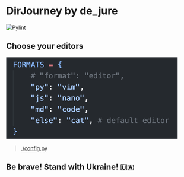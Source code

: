 # DirJourney by de_jure
[![Pylint](https://github.com/de-jure/DirJourney/actions/workflows/pylint.yml/badge.svg?branch=master&event=push)](https://github.com/de-jure/DirJourney/actions/workflows/pylint.yml)
## Choose your editors

![](images/formats.png)
> [./config.py](/config.py)

## Be brave! Stand with Ukraine! :ukraine:
